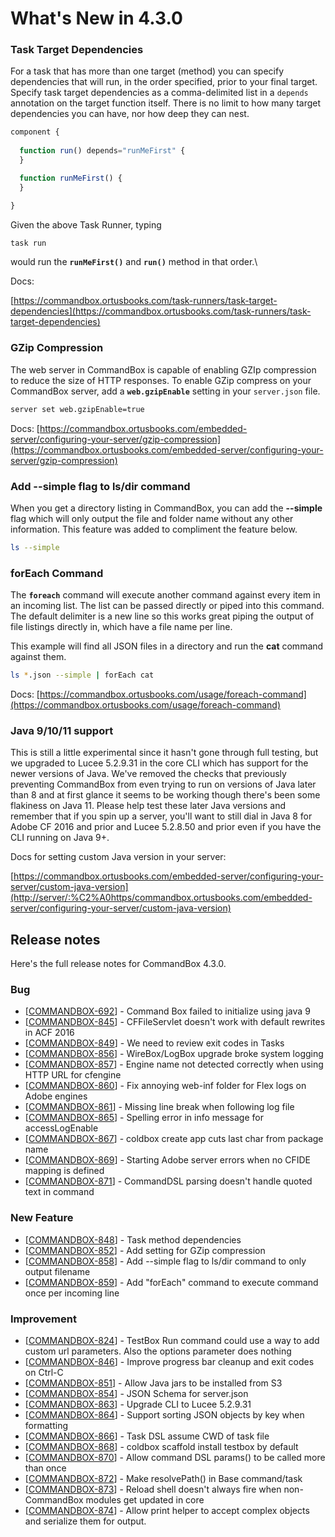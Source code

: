 # What's New in 4.3.0

### Task Target Dependencies

For a task that has more than one target (method) you can specify dependencies that will run, in the order specified, prior to your final target. Specify task target dependencies as a comma-delimited list in a `depends` annotation on the target function itself. There is no limit to how many target dependencies you can have, nor how deep they can nest.

```javascript
component {
  
  function run() depends="runMeFirst" {
  }

  function runMeFirst() {
  }

}
```

Given the above Task Runner, typing

```bash
task run
```

would run the **`runMeFirst()`** and **`run()`** method in that order.\
  

Docs:

[https://commandbox.ortusbooks.com/task-runners/task-target-dependencies](https://commandbox.ortusbooks.com/task-runners/task-target-dependencies)

### GZip Compression

The web server in CommandBox is capable of enabling GZIp compression to reduce the size of HTTP responses. To enable GZip compress on your CommandBox server, add a **`web.gzipEnable`** setting in your `server.json` file.

```bash
server set web.gzipEnable=true
```

Docs: [https://commandbox.ortusbooks.com/embedded-server/configuring-your-server/gzip-compression](https://commandbox.ortusbooks.com/embedded-server/configuring-your-server/gzip-compression)

### Add --simple flag to ls/dir command

When you get a directory listing in CommandBox, you can add the **--simple** flag which will only output the file and folder name without any other information.  This feature was added to compliment the feature below.

```bash
ls --simple
```

### forEach Command

The **`foreach`** command will execute another command against every item in an incoming list. The list can be passed directly or piped into this command. The default delimiter is a new line so this works great piping the output of file listings directly in, which have a file name per line.

This example will find all JSON files in a directory and run the **cat** command against them.

```bash
ls *.json --simple | forEach cat
```

Docs: [https://commandbox.ortusbooks.com/usage/foreach-command](https://commandbox.ortusbooks.com/usage/foreach-command)

### Java 9/10/11 support

This is still a little experimental since it hasn't gone through full testing, but we upgraded to Lucee 5.2.9.31 in the core CLI which has support for the newer versions of Java.  We've removed the checks that previously preventing CommandBox from even trying to run on versions of Java later than 8 and at first glance it seems to be working though there's been some flakiness on Java 11.  Please help test these later Java versions and remember that if you spin up a server, you'll want to still dial in Java 8 for Adobe CF 2016 and prior and Lucee 5.2.8.50 and prior even if you have the CLI running on Java 9+.

Docs for setting custom Java version in your server: 

[https://commandbox.ortusbooks.com/embedded-server/configuring-your-server/custom-java-version](http://server/:%C2%A0https/commandbox.ortusbooks.com/embedded-server/configuring-your-server/custom-java-version)

## Release notes

Here's the full release notes for CommandBox 4.3.0.

### Bug

* \[[COMMANDBOX-692](https://ortussolutions.atlassian.net/browse/COMMANDBOX-692)] - Command Box failed to initialize using java 9
* \[[COMMANDBOX-845](https://ortussolutions.atlassian.net/browse/COMMANDBOX-845)] - CFFileServlet doesn't work with default rewrites in ACF 2016
* \[[COMMANDBOX-849](https://ortussolutions.atlassian.net/browse/COMMANDBOX-849)] - We need to review exit codes in Tasks
* \[[COMMANDBOX-856](https://ortussolutions.atlassian.net/browse/COMMANDBOX-856)] - WireBox/LogBox upgrade broke system logging
* \[[COMMANDBOX-857](https://ortussolutions.atlassian.net/browse/COMMANDBOX-857)] - Engine name not detected correctly when using HTTP URL for cfengine
* \[[COMMANDBOX-860](https://ortussolutions.atlassian.net/browse/COMMANDBOX-860)] - Fix annoying web-inf folder for Flex logs on Adobe engines
* \[[COMMANDBOX-861](https://ortussolutions.atlassian.net/browse/COMMANDBOX-861)] - Missing line break when following log file
* \[[COMMANDBOX-865](https://ortussolutions.atlassian.net/browse/COMMANDBOX-865)] - Spelling error in info message for accessLogEnable
* \[[COMMANDBOX-867](https://ortussolutions.atlassian.net/browse/COMMANDBOX-867)] - coldbox create app cuts last char from package name
* \[[COMMANDBOX-869](https://ortussolutions.atlassian.net/browse/COMMANDBOX-869)] - Starting Adobe server errors when no CFIDE mapping is defined
* \[[COMMANDBOX-871](https://ortussolutions.atlassian.net/browse/COMMANDBOX-871)] - CommandDSL parsing doesn't handle quoted text in command

### New Feature

* \[[COMMANDBOX-848](https://ortussolutions.atlassian.net/browse/COMMANDBOX-848)] - Task method dependencies
* \[[COMMANDBOX-852](https://ortussolutions.atlassian.net/browse/COMMANDBOX-852)] - Add setting for GZip compression
* \[[COMMANDBOX-858](https://ortussolutions.atlassian.net/browse/COMMANDBOX-858)] - Add --simple flag to ls/dir command to only output filename
* \[[COMMANDBOX-859](https://ortussolutions.atlassian.net/browse/COMMANDBOX-859)] - Add "forEach" command to execute command once per incoming line

### Improvement

* \[[COMMANDBOX-824](https://ortussolutions.atlassian.net/browse/COMMANDBOX-824)] - TestBox Run command could use a way to add custom url parameters. Also the options parameter does nothing
* \[[COMMANDBOX-846](https://ortussolutions.atlassian.net/browse/COMMANDBOX-846)] - Improve progress bar cleanup and exit codes on Ctrl-C
* \[[COMMANDBOX-851](https://ortussolutions.atlassian.net/browse/COMMANDBOX-851)] - Allow Java jars to be installed from S3
* \[[COMMANDBOX-854](https://ortussolutions.atlassian.net/browse/COMMANDBOX-854)] - JSON Schema for server.json
* \[[COMMANDBOX-863](https://ortussolutions.atlassian.net/browse/COMMANDBOX-863)] - Upgrade CLI to Lucee 5.2.9.31
* \[[COMMANDBOX-864](https://ortussolutions.atlassian.net/browse/COMMANDBOX-864)] - Support sorting JSON objects by key when formatting
* \[[COMMANDBOX-866](https://ortussolutions.atlassian.net/browse/COMMANDBOX-866)] - Task DSL assume CWD of task file
* \[[COMMANDBOX-868](https://ortussolutions.atlassian.net/browse/COMMANDBOX-868)] - coldbox scaffold install testbox by default
* \[[COMMANDBOX-870](https://ortussolutions.atlassian.net/browse/COMMANDBOX-870)] - Allow command DSL params() to be called more than once
* \[[COMMANDBOX-872](https://ortussolutions.atlassian.net/browse/COMMANDBOX-872)] - Make resolvePath() in Base command/task
* \[[COMMANDBOX-873](https://ortussolutions.atlassian.net/browse/COMMANDBOX-873)] - Reload shell doesn't always fire when non-CommandBox modules get updated in core
* \[[COMMANDBOX-874](https://ortussolutions.atlassian.net/browse/COMMANDBOX-874)] - Allow print helper to accept complex objects and serialize them for output.
